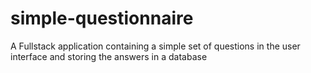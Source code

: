 # simple-questionnaire
A Fullstack application containing a simple set of questions in the user interface and storing the answers in a database
